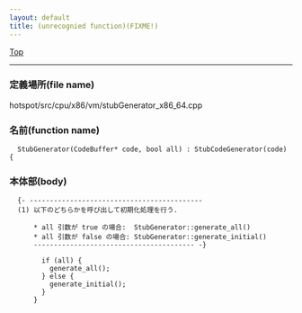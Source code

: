 ```yaml
---
layout: default
title: (unrecognied function)(FIXME!)
---
```

[Top](../index.html)

--- 
### 定義場所(file name)
hotspot/src/cpu/x86/vm/stubGenerator_x86_64.cpp

### 名前(function name)
```
  StubGenerator(CodeBuffer* code, bool all) : StubCodeGenerator(code) {
```

### 本体部(body)
```
  {- -------------------------------------------
  (1) 以下のどちらかを呼び出して初期化処理を行う.
      
      * all 引数が true の場合:  StubGenerator::generate_all()
      * all 引数が false の場合: StubGenerator::generate_initial()
      ---------------------------------------- -}

	    if (all) {
	      generate_all();
	    } else {
	      generate_initial();
	    }
	  }
	
```


